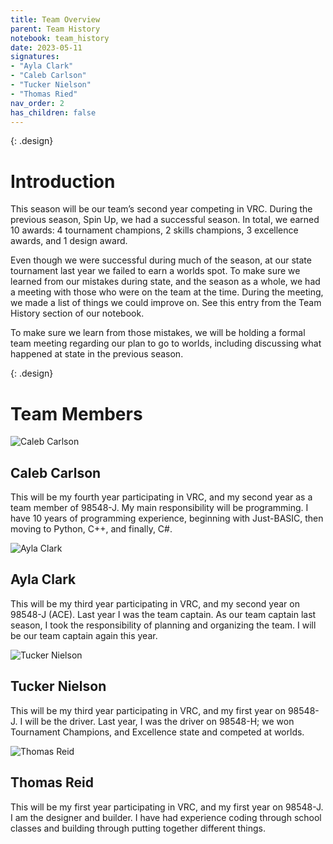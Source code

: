 ```yaml
---
title: Team Overview
parent: Team History
notebook: team_history
date: 2023-05-11
signatures:
- "Ayla Clark"
- "Caleb Carlson"
- "Tucker Nielson"
- "Thomas Ried"
nav_order: 2
has_children: false
---
```


{: .design}
# Introduction

This season will be our team’s second year competing in VRC. During the previous season, Spin Up, we had a successful season. In total, we earned 10 awards: 4 tournament champions, 2 skills champions, 3 excellence awards, and 1 design award.

Even though we were successful during much of the season, at our state tournament last year we failed to earn a worlds spot. To make sure we learned from our mistakes during state, and the season as a whole, we had a meeting with those who were on the team at the time. During the meeting, we made a list of things we could improve on. See this entry from the Team History section of our notebook.

To make sure we learn from those mistakes, we will be holding a formal team meeting regarding our plan to go to worlds, including discussing what happened at state in the previous season.

{: .design}
# Team Members

<div class="profile">
<img src="{{site.url}}/assets/Team%20History/FillerPic.jpg" alt="Caleb Carlson" class="profile-pic">
<div>
<h2>Caleb Carlson</h2>
<p>This will be my fourth year participating in VRC, and my second year as a team member of 98548-J. My main responsibility will be programming. I have 10 years of programming experience, beginning with Just-BASIC, then moving to Python, C++, and finally, C#.</p>
</div>
</div>

<div class="profile">
<img src="{{site.url}}/assets/Team%20History/FillerPic.jpg" alt="Ayla Clark" class="profile-pic">
<div>
<h2>Ayla Clark</h2>
<p>This will be my third year participating in VRC, and my second year on 98548-J (ACE). Last year I was the team captain. As our team captain last season, I took the responsibility of planning and organizing the team. I will be our team captain again this year.​</p>
</div>
</div>

<div class="profile">
<img src="{{site.url}}/assets/Team%20History/FillerPic.jpg" alt="Tucker Nielson" class="profile-pic">
<div>
<h2>Tucker Nielson</h2>
<p>This will be my third year participating in VRC, and my first year on 98548-J. I will be the driver. Last year, I was the driver on 98548-H; we won Tournament Champions, and Excellence state and competed at worlds. </p>
</div>
</div>

<div class="profile">
<img src="{{site.url}}/assets/Team%20History/FillerPic.jpg" alt="Thomas Reid" class="profile-pic">
<div>
<h2>Thomas Reid</h2>
<p>This will be my first year participating in VRC, and my first year on 98548-J. I am the designer and builder. I have had experience coding through school classes and building through putting together different things.</p>
</div>
</div>

